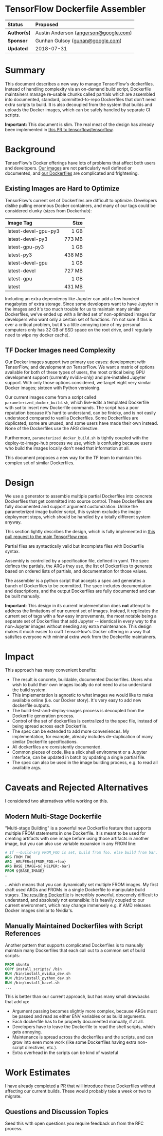 # TensorFlow Dockerfile Assembler

| Status        | Proposed       |
:-------------- |:---------------------------------------------------- |
| **Author(s)** | Austin Anderson (angerson@google.com) |
| **Sponsor**   | Gunhan Gulsoy (gunan@google.com)                     |
| **Updated**   | 2018-07-31                                           |


# Summary

This document describes a new way to manage TensorFlow's dockerfiles. Instead
of handling complexity via an on-demand build script, Dockerfile maintainers
manage re-usable chunks called partials which are assembled into documented,
standard, committed-to-repo Dockerfiles that don't need extra scripts to build.
It is also decoupled from the system that builds and uploads the Docker images,
which can be safely handled by separate CI scripts.

**Important:** This document is slim. The real meat of the design has already
been implemented in [this PR to
tensorflow/tensorflow](https://github.com/tensorflow/tensorflow/pull/21291).

# Background

TensorFlow's Docker offerings have lots of problems that affect both users and
developers. [Our images](https://hub.docker.com/r/tensorflow/tensorflow/) are
not particularly well defined or documented, and [our
Dockerfiles](https://github.com/tensorflow/tensorflow/tree/master/tensorflow/tools/docker)
are complicated and frightening.

## Existing Images are Hard to Optimize

TensorFlow's current set of Dockerfiles are difficult to optimize. Developers
dislike pulling enormous Docker containers, and many of our tags could be
considered clunky (sizes from Dockerhub):

| Image Tag          |   Size |
|:-------------------|-------:|
|latest-devel-gpu-py3| 1 GB   |
|latest-devel-py3    | 773 MB |
|latest-gpu-py3      |1 GB    |
|latest-py3          | 438 MB |
|latest-devel-gpu    | 1 GB   |
|latest-devel        | 727 MB |
|latest-gpu          | 1 GB   |
|latest              | 431 MB |

Including an extra dependency like Jupyter can add a few hundred megabytes of
extra storage. Since some developers want to have Jupyter in the images and
it's too much trouble for us to maintain many similar Dockerfiles, we've ended
up with a limited set of non-optimized images for developers who want only a
certain set of functions. I'm not sure if this is ever a critical problem, but
it's a little annoying (one of my personal computers only has 32 GB of SSD
space on the root drive, and I regularly need to wipe my docker cache).

## TF Docker Images need Complexity

Our Docker images support two primary use cases: development _with_ TensorFlow,
and development _on_ TensorFlow. We want a matrix of options available for both
of these types of users, the most critical being GPU development support
(currently nvidia-only) and pre-installed Jupyter support. With only those
options considered, we target eight very similar Docker images; sixteen with
Python versioning.

Our current images come from a script called `parameterized_docker_build.sh`,
which live-edits a templated Dockerfile with `sed` to insert new Dockerfile
commands. The script has a poor reputation because it's hard to understand, can
be finicky, and is not easily understood compared to vanilla Dockerfiles. Some
Dockerfiles are duplicated, some are unused, and some users have made their own
instead. None of the Dockerfiles use the ARG directive.

Furthermore, `parameterized_docker_build.sh` is tightly coupled with the
deploy-to-image-hub process we use, which is confusing because users who build
the images locally don't need that information at all.

This document proposes a new way for the TF team to maintain this complex set
of similar Dockerfiles.

# Design

We use a generator to assemble multiple partial Dockerfiles into concrete
Dockerfiles that get committed into source control. These Dockerfiles are fully
documented and support argument customization. Unlike the parameterized image
builder script, this system excludes the image deployment steps, which should
be handled by a totally different system anyway.

This section lightly describes the design, which is fully implemented in [this
pull request to the main TensorFlow
repo](https://github.com/tensorflow/tensorflow/pull/21291).

Partial files are syntactically valid but incomplete files with Dockerfile
syntax.

Assembly is controlled by a specification file, defined in yaml. The spec
defines the partials, the ARGs they use, the list of Dockerfiles to generate
based on ordered lists of partials, and documentation for those values.

The assembler is a python script that accepts a spec and generates a bunch of
Dockerfiles to be committed. The spec includes documentation and descriptions,
and the output Dockerfiles are fully documented and can be built manually.

**Important**: This design in its current implementation does **not** attempt
to address the limitations of our current set of images. Instead, it replicates
the current set of tags with a few easy improvements, the most notable being a
separate set of Dockerfiles that add Jupyter -- identical in every way to the
non-Jupyter images without needing any extra maintenance. This design makes it
much easier to craft TensorFlow's Docker offering in a way that satisfies
everyone with minimal extra work from the Dockerfile maintainers.

# Impact

This approach has many convenient benefits:

*   The result is concrete, buildable, documented Dockerfiles. Users who wish
to build their own images locally do not need to also understand the build
system.
*   This implementation is agnostic to what images we would like to make
available online (i.e. our Docker story). It's very easy to add new dockerfile
outputs.
*   The build-test-and-deploy-images process is decoupled from the Dockerfile
generation process.
*   Control of the set of dockerfiles is centralized to the spec file, instead
of being spread across each Dockerfile.
*   The spec can be extended to add more conveniences. My implementation, for
example, already includes de-duplication of many similar Dockerfile
specifications.
*   All dockerfiles are consistently documented.
*   Common pieces of code, like a slick shell environment or a Jupyter
interface, can be updated in batch by updating a single partial file.
*   The spec can also be used in the image building process, e.g. to read all
available args.

# Caveats and Rejected Alternatives

I considered two alternatives while working on this.

## Modern Multi-Stage Dockerfile

"Multi-stage Building" is a powerful new Dockerfile feature that supports
multiple FROM statements in one Dockerfile. It is meant to be used for creating
artifacts with one image before using those artifacts in another image, but you
can also use variable expansion in any FROM line:


```dockerfile
# If --build-arg FROM_FOO is set, build from foo. else build from bar.
ARG FROM_FOO
ARG _HELPER=${FROM_FOO:+foo}
ARG BASE_IMAGE=${_HELPER:-bar}
FROM ${BASE_IMAGE}
…
```

...which means that you can dynamically set multiple FROM images. My first
draft used ARGs and FROMs in a single Dockerfile to manipulate build stages.
[The resulting
Dockerfile](https://gist.github.com/angersson/3d2b5ae6a01de4064b1c3fe7a56e3821)
is incredibly powerful, obscenely difficult to understand, and absolutely not
extensible: it is heavily coupled to our current environment, which may change
immensely e.g. if AMD releases Docker images similar to Nvidia's.

## Manually Maintained Dockerfiles with Script References

Another pattern that supports complicated Dockerfiles is to manually maintain
many Dockerfiles that each call out to a common set of build scripts:

```dockerfile
FROM ubuntu
COPY install_scripts/ /bin
RUN /bin/install_nvidia_dev.sh
RUN /bin/install_python_dev.sh
RUN /bin/install_bazel.sh
...
```

This is better than our current approach, but has many small drawbacks that add
up:

*   Argument passing becomes slightly more complex, because ARGs must be passed
and read as either ENV variables or as build arguments.
*   Each dockerfile has to be properly documented manually, if at all.
*   Developers have to leave the Dockerfile to read the shell scripts, which
gets annoying.
*   Maintenance is spread across the dockerfiles and the scripts, and can grow
into even more work (like some Dockerfiles having extra non-script directives,
etc.).
*   Extra overhead in the scripts can be kind of wasteful 

# Work Estimates

I have already completed a PR that will introduce these Dockerfiles without
affecting our current builds. These would probably take a week or two to
migrate.

## Questions and Discussion Topics

Seed this with open questions you require feedback on from the RFC process.
